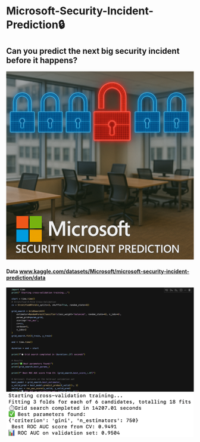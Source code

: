 # Microsoft-Security-Incident-Prediction🔒


## Can you predict the next big security incident before it happens?

<img src="Image.png" alt="Security Prediction Illustration" width="600"/>




#### Data www.kaggle.com/datasets/Microsoft/microsoft-security-incident-prediction/data




<img src="Random-Forest.png" alt="Security Prediction Illustration" width="600"/>


<img src="ROC-CV.png" alt="Security Prediction Illustration" width="600"/>
